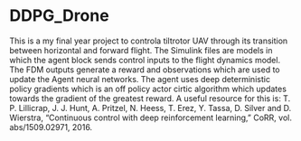 # DDPG_Drone
This is a my final year project to controla  tiltrotor UAV through its transition between horizontal and forward flight. 
The Simulink files are models in which the agent block sends control inputs to the flight dynamics model. The FDM outputs generate a reward and observations which are used to update the Agent neural networks.
The agent uses deep deterministic policy gradients which is an off policy actor cirtic algorithm which updates towards the gradient of the greatest reward. A useful resource for this is: T. P. Lillicrap, J. J. Hunt, A. Pritzel, N. Heess, T. Erez, Y. Tassa, D. Silver and D. Wierstra, “Continuous control with deep reinforcement learning,” CoRR, vol. abs/1509.02971, 2016.
